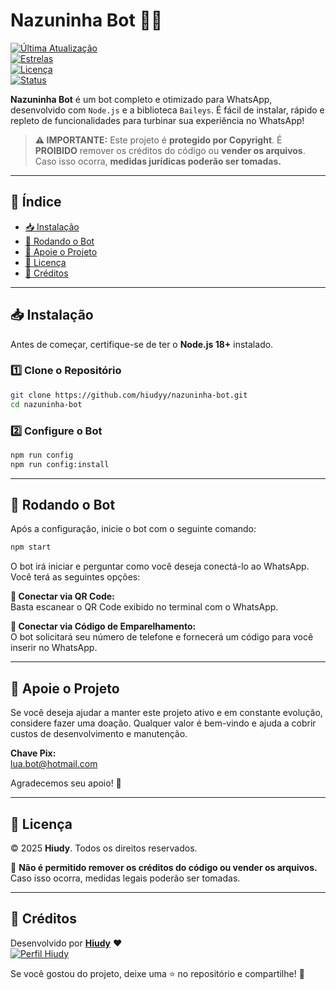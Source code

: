 # **Nazuninha Bot 🤖🚀**  
[![Última Atualização](https://img.shields.io/github/last-commit/hiudyy/nazuninha-bot)](https://github.com/hiudyy/nazuninha-bot)  
[![Estrelas](https://img.shields.io/github/stars/hiudyy/nazuninha-bot?color=yellow&label=Favoritos&style=for-the-badge)](https://github.com/hiudyy/nazuninha-bot/stargazers)  
[![Licença](https://img.shields.io/badge/license-Copyright-red?style=for-the-badge)](LICENSE)  
[![Status](https://img.shields.io/badge/STATUS-ATIVO-success?style=for-the-badge)](#)  

**Nazuninha Bot** é um bot completo e otimizado para WhatsApp, desenvolvido com `Node.js` e a biblioteca `Baileys`. É fácil de instalar, rápido e repleto de funcionalidades para turbinar sua experiência no WhatsApp!  

> **⚠️ IMPORTANTE:** Este projeto é **protegido por Copyright**. É **PROIBIDO** remover os créditos do código ou **vender os arquivos**. Caso isso ocorra, **medidas jurídicas poderão ser tomadas.**  

---

## 📜 **Índice**  
- [📥 Instalação](#-instalação)  
- [🚀 Rodando o Bot](#-rodando-o-bot)  
- [💖 Apoie o Projeto](#-apoie-o-projeto)  
- [📜 Licença](#-licença)  
- [👤 Créditos](#-créditos)  

---

## 📥 **Instalação**  

Antes de começar, certifique-se de ter o **Node.js 18+** instalado.  

### **1️⃣ Clone o Repositório**  
```sh
git clone https://github.com/hiudyy/nazuninha-bot.git
cd nazuninha-bot
```

### **2️⃣ Configure o Bot**  
```sh
npm run config
npm run config:install
```

---

## 🚀 **Rodando o Bot**  
Após a configuração, inicie o bot com o seguinte comando:  

```sh
npm start
```

O bot irá iniciar e perguntar como você deseja conectá-lo ao WhatsApp. Você terá as seguintes opções:

**🔹 Conectar via QR Code:**  
Basta escanear o QR Code exibido no terminal com o WhatsApp.  

**🔹 Conectar via Código de Emparelhamento:**  
O bot solicitará seu número de telefone e fornecerá um código para você inserir no WhatsApp.  

---

## 💖 **Apoie o Projeto**  
Se você deseja ajudar a manter este projeto ativo e em constante evolução, considere fazer uma doação. Qualquer valor é bem-vindo e ajuda a cobrir custos de desenvolvimento e manutenção.

**Chave Pix:**  
lua.bot@hotmail.com

Agradecemos seu apoio! 🙏  

---

## 📜 **Licença**  
© 2025 **Hiudy**. Todos os direitos reservados.  

🚨 **Não é permitido remover os créditos do código ou vender os arquivos.** Caso isso ocorra, medidas legais poderão ser tomadas.  

---

## 👤 **Créditos**  

Desenvolvido por [**Hiudy**](https://github.com/hiudyy) ❤️  
[![Perfil Hiudy](https://github-readme-stats.vercel.app/api?username=hiudyy&show_icons=true&theme=radical&locale=pt-BR)](https://github.com/hiudyy)  

Se você gostou do projeto, deixe uma ⭐ no repositório e compartilhe! 🚀  